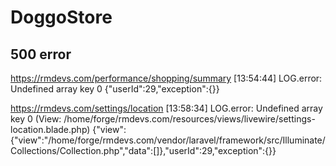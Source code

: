 # DoggoStore

## 500 error

https://rmdevs.com/performance/shopping/summary [13:54:44] LOG.error: Undefined
array key 0 {"userId":29,"exception":{}}

https://rmdevs.com/settings/location [13:58:34] LOG.error: Undefined array key 0
(View:
/home/forge/rmdevs.com/resources/views/livewire/settings-location.blade.php)
{"view":{"view":"\/home\/forge\/rmdevs.com\/vendor\/laravel\/framework\/src\/Illuminate\/Collections\/Collection.php","data":[]},"userId":29,"exception":{}}
